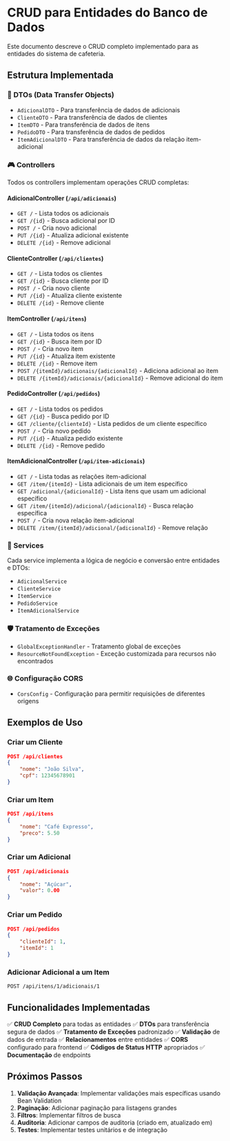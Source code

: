 # CRUD para Entidades do Banco de Dados

Este documento descreve o CRUD completo implementado para as entidades do sistema de cafeteria.

## Estrutura Implementada

### 📁 DTOs (Data Transfer Objects)
- `AdicionalDTO` - Para transferência de dados de adicionais
- `ClienteDTO` - Para transferência de dados de clientes
- `ItemDTO` - Para transferência de dados de itens
- `PedidoDTO` - Para transferência de dados de pedidos
- `ItemAdicionalDTO` - Para transferência de dados da relação item-adicional

### 🎮 Controllers
Todos os controllers implementam operações CRUD completas:

#### AdicionalController (`/api/adicionais`)
- `GET /` - Lista todos os adicionais
- `GET /{id}` - Busca adicional por ID
- `POST /` - Cria novo adicional
- `PUT /{id}` - Atualiza adicional existente
- `DELETE /{id}` - Remove adicional

#### ClienteController (`/api/clientes`)
- `GET /` - Lista todos os clientes
- `GET /{id}` - Busca cliente por ID
- `POST /` - Cria novo cliente
- `PUT /{id}` - Atualiza cliente existente
- `DELETE /{id}` - Remove cliente

#### ItemController (`/api/itens`)
- `GET /` - Lista todos os itens
- `GET /{id}` - Busca item por ID
- `POST /` - Cria novo item
- `PUT /{id}` - Atualiza item existente
- `DELETE /{id}` - Remove item
- `POST /{itemId}/adicionais/{adicionalId}` - Adiciona adicional ao item
- `DELETE /{itemId}/adicionais/{adicionalId}` - Remove adicional do item

#### PedidoController (`/api/pedidos`)
- `GET /` - Lista todos os pedidos
- `GET /{id}` - Busca pedido por ID
- `GET /cliente/{clienteId}` - Lista pedidos de um cliente específico
- `POST /` - Cria novo pedido
- `PUT /{id}` - Atualiza pedido existente
- `DELETE /{id}` - Remove pedido

#### ItemAdicionalController (`/api/item-adicionais`)
- `GET /` - Lista todas as relações item-adicional
- `GET /item/{itemId}` - Lista adicionais de um item específico
- `GET /adicional/{adicionalId}` - Lista itens que usam um adicional específico
- `GET /item/{itemId}/adicional/{adicionalId}` - Busca relação específica
- `POST /` - Cria nova relação item-adicional
- `DELETE /item/{itemId}/adicional/{adicionalId}` - Remove relação

### 🔧 Services
Cada service implementa a lógica de negócio e conversão entre entidades e DTOs:
- `AdicionalService`
- `ClienteService`
- `ItemService`
- `PedidoService`
- `ItemAdicionalService`

### 🛡️ Tratamento de Exceções
- `GlobalExceptionHandler` - Tratamento global de exceções
- `ResourceNotFoundException` - Exceção customizada para recursos não encontrados

### 🌐 Configuração CORS
- `CorsConfig` - Configuração para permitir requisições de diferentes origens

## Exemplos de Uso

### Criar um Cliente
```json
POST /api/clientes
{
    "nome": "João Silva",
    "cpf": 12345678901
}
```

### Criar um Item
```json
POST /api/itens
{
    "nome": "Café Expresso",
    "preco": 5.50
}
```

### Criar um Adicional
```json
POST /api/adicionais
{
    "nome": "Açúcar",
    "valor": 0.00
}
```

### Criar um Pedido
```json
POST /api/pedidos
{
    "clienteId": 1,
    "itemId": 1
}
```

### Adicionar Adicional a um Item
```http
POST /api/itens/1/adicionais/1
```

## Funcionalidades Implementadas

✅ **CRUD Completo** para todas as entidades
✅ **DTOs** para transferência segura de dados
✅ **Tratamento de Exceções** padronizado
✅ **Validação** de dados de entrada
✅ **Relacionamentos** entre entidades
✅ **CORS** configurado para frontend
✅ **Códigos de Status HTTP** apropriados
✅ **Documentação** de endpoints

## Próximos Passos

1. **Validação Avançada**: Implementar validações mais específicas usando Bean Validation
2. **Paginação**: Adicionar paginação para listagens grandes
3. **Filtros**: Implementar filtros de busca
4. **Auditoria**: Adicionar campos de auditoria (criado em, atualizado em)
5. **Testes**: Implementar testes unitários e de integração